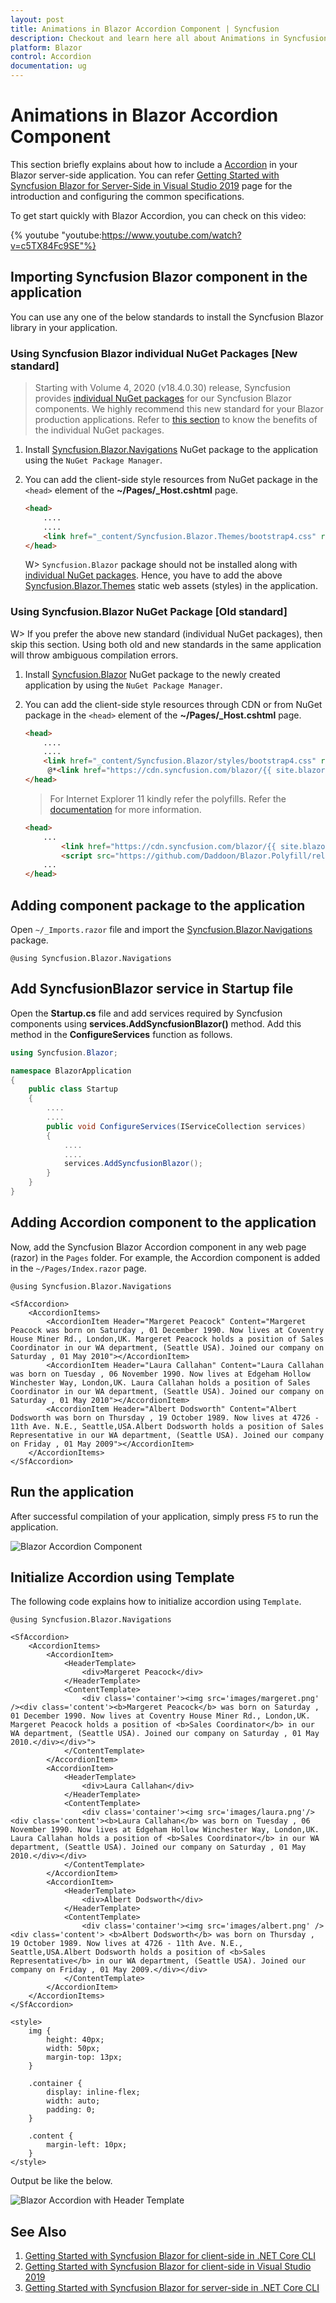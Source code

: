```yaml
---
layout: post
title: Animations in Blazor Accordion Component | Syncfusion
description: Checkout and learn here all about Animations in Syncfusion Blazor Accordion component and much more.
platform: Blazor
control: Accordion
documentation: ug
---
```


# Animations in Blazor Accordion Component

This section briefly explains about how to include a [Accordion](https://help.syncfusion.com/cr/blazor/Syncfusion.Blazor.Navigations.SfAccordion.html) in your Blazor server-side application. You can refer [Getting Started with Syncfusion Blazor for Server-Side in Visual Studio 2019](../getting-started/blazor-server-side-visual-studio-2019/) page for the introduction and configuring the common specifications.

To get start quickly with Blazor Accordion, you can check on this video:

{% youtube
"youtube:https://www.youtube.com/watch?v=c5TX84Fc9SE"%}

## Importing Syncfusion Blazor component in the application

You can use any one of the below standards to install the Syncfusion Blazor library in your application.

### Using Syncfusion Blazor individual NuGet Packages [New standard]

> Starting with Volume 4, 2020 (v18.4.0.30) release, Syncfusion provides [individual NuGet packages](https://blazor.syncfusion.com/documentation/nuget-packages/) for our Syncfusion Blazor components. We highly recommend this new standard for your Blazor production applications. Refer to [this section](https://blazor.syncfusion.com/documentation/nuget-packages/#benefits-of-using-individual-nuget-packages) to know the benefits of the individual NuGet packages.

1. Install [Syncfusion.Blazor.Navigations](https://www.nuget.org/packages/Syncfusion.Blazor.Navigations/) NuGet package to the application using the `NuGet Package Manager`.

2. You can add the client-side style resources from NuGet package in the `<head>` element of the **~/Pages/_Host.cshtml** page.

    ```html
    <head>
        ....
        ....
        <link href="_content/Syncfusion.Blazor.Themes/bootstrap4.css" rel="stylesheet" />
    </head>
    ```

    W> `Syncfusion.Blazor` package should not be installed along with [individual NuGet packages](https://blazor.syncfusion.com/documentation/nuget-packages/). Hence, you have to add the above [Syncfusion.Blazor.Themes](https://www.nuget.org/packages/Syncfusion.Blazor.Themes/) static web assets (styles) in the application.

### Using Syncfusion.Blazor NuGet Package [Old standard]

W> If you prefer the above new standard (individual NuGet packages), then skip this section. Using both old and new standards in the same application will throw ambiguous compilation errors.

1. Install [Syncfusion.Blazor](https://www.nuget.org/packages/Syncfusion.Blazor) NuGet package to the newly created application by using the `NuGet Package Manager`.

2. You can add the client-side style resources through CDN or from NuGet package in the `<head>` element of the **~/Pages/_Host.cshtml** page.

    ```html
    <head>
        ....
        ....
        <link href="_content/Syncfusion.Blazor/styles/bootstrap4.css" rel="stylesheet" />
         @*<link href="https://cdn.syncfusion.com/blazor/{{ site.blazorversion }}/styles/bootstrap4.css" rel="stylesheet" />*@
    </head>
    ```

    > For Internet Explorer 11 kindly refer the polyfills. Refer the [documentation](../../common/how-to/render-blazor-server-app-in-ie/) for more information.

    ```html
    <head>
        ...
            <link href="https://cdn.syncfusion.com/blazor/{{ site.blazorversion }}/styles/bootstrap4.css" rel="stylesheet" />
            <script src="https://github.com/Daddoon/Blazor.Polyfill/releases/download/3.0.1/blazor.polyfill.min.js"></script>
        ...
    </head>
    ```

## Adding component package to the application

Open `~/_Imports.razor` file and import the [Syncfusion.Blazor.Navigations](https://www.nuget.org/packages/Syncfusion.Blazor.Navigations/) package.

```cshtml
@using Syncfusion.Blazor.Navigations
```

## Add SyncfusionBlazor service in Startup file

Open the **Startup.cs** file and add services required by Syncfusion components using  **services.AddSyncfusionBlazor()** method. Add this method in the **ConfigureServices** function as follows.

```c#
using Syncfusion.Blazor;

namespace BlazorApplication
{
    public class Startup
    {
        ....
        ....
        public void ConfigureServices(IServiceCollection services)
        {
            ....
            ....
            services.AddSyncfusionBlazor();
        }
    }
}
```

## Adding Accordion component to the application

Now, add the Syncfusion Blazor Accordion component in any web page (razor) in the `Pages` folder. For example, the Accordion component is added in the `~/Pages/Index.razor` page.

```cshtml
@using Syncfusion.Blazor.Navigations

<SfAccordion>
    <AccordionItems>
        <AccordionItem Header="Margeret Peacock" Content="Margeret Peacock was born on Saturday , 01 December 1990. Now lives at Coventry House Miner Rd., London,UK. Margeret Peacock holds a position of Sales Coordinator in our WA department, (Seattle USA). Joined our company on Saturday , 01 May 2010"></AccordionItem>
        <AccordionItem Header="Laura Callahan" Content="Laura Callahan was born on Tuesday , 06 November 1990. Now lives at Edgeham Hollow Winchester Way, London,UK. Laura Callahan holds a position of Sales Coordinator in our WA department, (Seattle USA). Joined our company on Saturday , 01 May 2010"></AccordionItem>
        <AccordionItem Header="Albert Dodsworth" Content="Albert Dodsworth was born on Thursday , 19 October 1989. Now lives at 4726 - 11th Ave. N.E., Seattle,USA.Albert Dodsworth holds a position of Sales Representative in our WA department, (Seattle USA). Joined our company on Friday , 01 May 2009"></AccordionItem>
    </AccordionItems>
</SfAccordion>
```

## Run the application

After successful compilation of your application, simply press `F5` to run the application.

![Blazor Accordion Component](./images/blazor-accordion-component.png)

## Initialize Accordion using Template

The following code explains how to initialize accordion using `Template`.

```cshtml
@using Syncfusion.Blazor.Navigations

<SfAccordion>
    <AccordionItems>
        <AccordionItem>
            <HeaderTemplate>
                <div>Margeret Peacock</div>
            </HeaderTemplate>
            <ContentTemplate>
                <div class='container'><img src='images/margeret.png' /><div class='content'><b>Margeret Peacock</b> was born on Saturday , 01 December 1990. Now lives at Coventry House Miner Rd., London,UK. Margeret Peacock holds a position of <b>Sales Coordinator</b> in our WA department, (Seattle USA). Joined our company on Saturday , 01 May 2010.</div></div>">
            </ContentTemplate>
        </AccordionItem>
        <AccordionItem>
            <HeaderTemplate>
                <div>Laura Callahan</div>
            </HeaderTemplate>
            <ContentTemplate>
                <div class='container'><img src='images/laura.png'/><div class='content'><b>Laura Callahan</b> was born on Tuesday , 06 November 1990. Now lives at Edgeham Hollow Winchester Way, London,UK. Laura Callahan holds a position of <b>Sales Coordinator</b> in our WA department, (Seattle USA). Joined our company on Saturday , 01 May 2010.</div></div>
            </ContentTemplate>
        </AccordionItem>
        <AccordionItem>
            <HeaderTemplate>
                <div>Albert Dodsworth</div>
            </HeaderTemplate>
            <ContentTemplate>
                <div class='container'><img src='images/albert.png' /><div class='content'> <b>Albert Dodsworth</b> was born on Thursday , 19 October 1989. Now lives at 4726 - 11th Ave. N.E., Seattle,USA.Albert Dodsworth holds a position of <b>Sales Representative</b> in our WA department, (Seattle USA). Joined our company on Friday , 01 May 2009.</div></div>
            </ContentTemplate>
        </AccordionItem>
    </AccordionItems>
</SfAccordion>

<style>
    img {
        height: 40px;
        width: 50px;
        margin-top: 13px;
    }

    .container {
        display: inline-flex;
        width: auto;
        padding: 0;
    }

    .content {
        margin-left: 10px;
    }
</style>
```

Output be like the below.

![Blazor Accordion with Header Template](./images/blazor-accordion-header-template.png)

## See Also

1. [Getting Started with Syncfusion Blazor for client-side in .NET Core CLI](../getting-started/blazor-webassembly-dotnet-cli/)
2. [Getting Started with Syncfusion Blazor for client-side in Visual Studio 2019](../getting-started/blazor-webassembly-visual-studio-2019/)
3. [Getting Started with Syncfusion Blazor for server-side in .NET Core CLI](../getting-started/blazor-server-side-dotnet-cli/)